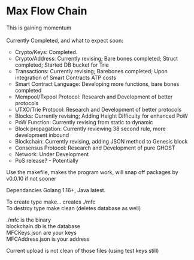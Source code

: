 # Max Flow Chain

This is gaining momentum<br>
<br>
Currently Completed, and what to expect soon:<br>
<ul style="list-style: circle">
  <li>Crypto/Keys: Completed.</li>
  <li>Crypto/Address: Currently revising; Bare bones completed; Struct completed; Started DB bucket for Trie</li>
  <li>Transactions: Currently revising; Barebones completed; Upon integration of Smart Contracts ATP costs</li>
  <li>Smart Contract Language: Developing more functions, bare bones completed</li>
  <li>Mempool/Txpool Protocol: Research and Development of better protocols</li>
  <li>UTXO/Trie Protocol: Research and Development of better protocols</li>
  <li>Blocks: Currently revising; Adding Height Difficulty for enhanced PoW</li>
  <li>PoW Function: Currently revising from static to dynamic</li>
  <li>Block propagation: Currently reviewing 38 second rule, more development inbound</li>
  <li>Blockchain: Currently revising, adding JSON method to Genesis block</li>
  <li>Consensus Protocol: Research and Development of pure GHOST</li>
  <li>Network: Under Development</li>
  <li>PoS release? - Potentially</li>
</ul>

Use the makefile, makes the program work, will snap off packages by v0.0.10 if not sooner<br>

Dependancies Golang 1.16+, Java latest.<br>

To create type make... creates ./mfc<br>
To destroy type make clean (deletes database as well)<br>

./mfc is the binary<br>
blockchain.db is the database<br>
MFCKeys.json are your keys<br>
MFCAddress.json is your address<br>

Current upload is not clean of those files (using test keys still)<br>

